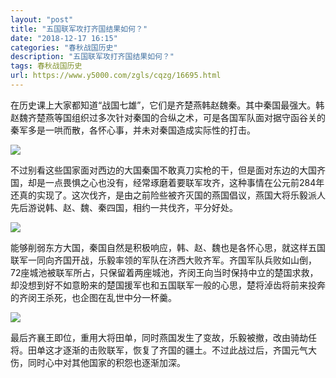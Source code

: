 ```yaml
---
layout: "post"
title: "五国联军攻打齐国结果如何？"
date: "2018-12-17 16:15"
categories: "春秋战国历史"
description: "五国联军攻打齐国结果如何？"
tags: 春秋战国历史
url: https://www.y5000.com/zgls/cqzg/16695.html
---
```






在历史课上大家都知道“战国七雄”，它们是齐楚燕韩赵魏秦。其中秦国最强大。韩赵魏齐楚燕等国组织过多次针对秦国的合纵之术，可是各国军队面对据守函谷关的秦军多是一哄而散，各怀心事，并未对秦国造成实际性的打击。

![](https://img.y5000.com/uploads/allimg/170313/09405W342-0.jpg)

不过别看这些国家面对西边的大国秦国不敢真刀实枪的干，但是面对东边的大国齐国，却是一点畏惧之心也没有，经常琢磨着要联军攻齐，这种事情在公元前284年还真的实现了。这次伐齐，是由之前险些被齐灭国的燕国倡议，燕国大将乐毅派人先后游说韩、赵、魏、秦四国，相约一共伐齐，平分好处。

![](https://img.y5000.com/uploads/allimg/170313/09405T237-1.jpg)

能够削弱东方大国，秦国自然是积极响应，韩、赵、魏也是各怀心思，就这样五国联军一同向齐国开战，乐毅率领的军队在济西大败齐军。齐国军队兵败如山倒，72座城池被联军所占，只保留着两座城池，齐闵王向当时保持中立的楚国求救，却没想到好不如意盼来的楚国援军也和五国联军一般的心思，楚将淖齿将前来投奔的齐闵王杀死，也企图在乱世中分一杯羹。

![](https://img.y5000.com/uploads/allimg/170313/09405QZ1-2.jpg)

最后齐襄王即位，重用大将田单，同时燕国发生了变故，乐毅被撤，改由骑劫任将。田单这才逐渐的击败联军，恢复了齐国的疆土。不过此战过后，齐国元气大伤，同时心中对其他国家的积怨也逐渐加深。
